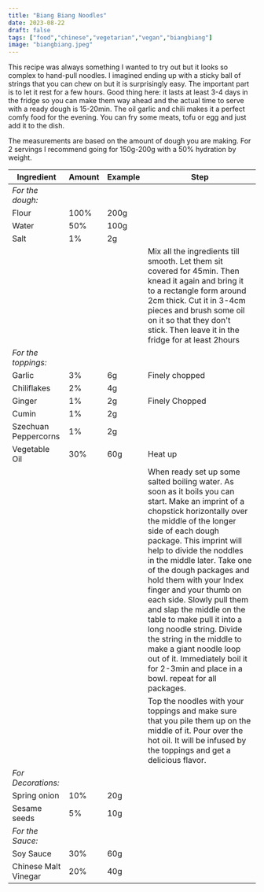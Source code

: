 ```yaml
---
title: "Biang Biang Noodles"
date: 2023-08-22
draft: false
tags: ["food","chinese","vegetarian","vegan","biangbiang"]
image: "biangbiang.jpeg"
---
```




This recipe was always something I wanted to try out but it looks so complex to hand-pull noodles. I imagined ending up with a sticky ball of strings that you can chew on but it is surprisingly easy. The important part is to let it rest for a few hours. Good thing here: it lasts at least 3-4 days in the fridge so you can make them way ahead and the actual time to serve with a ready dough is 15-20min. The oil garlic and chili makes it a perfect comfy food for the evening. You can fry some meats, tofu or egg and just add it to the dish.

The measurements are based on the amount of dough you are making. For 2 servings I recommend going for 150g-200g with a 50% hydration by weight.

| Ingredient         | Amount     | Example | Step |
|--------------|-----------|----------------|-------|
| *For the dough:* |||
| Flour   | 100%      | 200g       ||
| Water   | 50%       | 100g       ||
| Salt    | 1%        | 2g         ||
|||| Mix all the ingredients till smooth. Let them sit covered for 45min. Then knead it again and bring it to a rectangle form around 2cm thick. Cut it in 3-4cm pieces and brush some oil on it so that they don't stick. Then leave it in the fridge for at least 2hours  |
|*For the toppings:*||||
| Garlic      | 3%        | 6g         | Finely chopped|
| Chiliflakes | 2%        | 4g         ||
| Ginger      | 1%        | 2g         | Finely Chopped|
| Cumin       | 1%        | 2g         ||
| Szechuan Peppercorns    | 1%        | 2g ||
| Vegetable Oil| 30%       | 60g| Heat up |
||||When ready set up some salted boiling water. As soon as it boils you can start. Make an imprint of a chopstick horizontally over the middle of the longer side of each dough package. This imprint will help to divide the noddles in the middle later. Take one of the dough packages and hold them with your Index finger and your thumb on each side. Slowly pull them and slap the middle on the table to make pull it into a long noodle string. Divide the string in the middle to make a giant noodle loop out of it. Immediately boil it for 2-3min and place in a bowl. repeat for all packages. |
|||| Top the noodles with your toppings and make sure that you pile them up on the middle of it. Pour over the hot oil. It will be infused by the toppings and get a delicious flavor.|
|*For Decorations:*||||
| Spring onion    | 10%        | 20g ||
| Sesame seeds    | 5%        | 10g ||
| *For the Sauce:* ||||
| Soy Sauce | 30% | 60g ||
| Chinese Malt Vinegar | 20% | 40g ||
